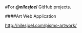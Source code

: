 #For _**@nilesjoel**_ GitHub projects.


####Art Web Application

 http://nilesjoel.com/pismo-artwork/
